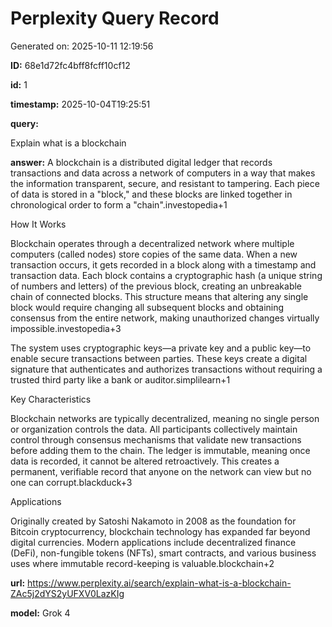 # Perplexity Query Record

Generated on: 2025-10-11 12:19:56

**ID:** 68e1d72fc4bff8fcff10cf12

**id:** 1

**timestamp:** 2025-10-04T19:25:51

**query:**

Explain what is a blockchain

**answer:** A blockchain is a distributed digital ledger that records transactions and data across a network of computers in a way that makes the information transparent, secure, and resistant to tampering. Each piece of data is stored in a "block," and these blocks are linked together in chronological order to form a "chain".investopedia+1

How It Works

Blockchain operates through a decentralized network where multiple computers (called nodes) store copies of the same data. When a new transaction occurs, it gets recorded in a block along with a timestamp and transaction data. Each block contains a cryptographic hash (a unique string of numbers and letters) of the previous block, creating an unbreakable chain of connected blocks. This structure means that altering any single block would require changing all subsequent blocks and obtaining consensus from the entire network, making unauthorized changes virtually impossible.investopedia+3

The system uses cryptographic keys—a private key and a public key—to enable secure transactions between parties. These keys create a digital signature that authenticates and authorizes transactions without requiring a trusted third party like a bank or auditor.simplilearn+1

Key Characteristics

Blockchain networks are typically decentralized, meaning no single person or organization controls the data. All participants collectively maintain control through consensus mechanisms that validate new transactions before adding them to the chain. The ledger is immutable, meaning once data is recorded, it cannot be altered retroactively. This creates a permanent, verifiable record that anyone on the network can view but no one can corrupt.blackduck+3

Applications

Originally created by Satoshi Nakamoto in 2008 as the foundation for Bitcoin cryptocurrency, blockchain technology has expanded far beyond digital currencies. Modern applications include decentralized finance (DeFi), non-fungible tokens (NFTs), smart contracts, and various business uses where immutable record-keeping is valuable.blockchain+2

**url:** https://www.perplexity.ai/search/explain-what-is-a-blockchain-ZAc5j2dYS2yUFXV0LazKIg

**model:** Grok 4

